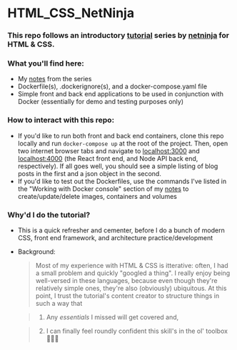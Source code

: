 # HTML_CSS_NetNinja

### This repo follows an introductory [tutorial](https://github.com/iamshaunjp/html-and-css-crash-course) series by [netninja](https://www.youtube.com/playlist?list=PL4cUxeGkcC9ivBf_eKCPIAYXWzLlPAm6G) for HTML & CSS.

### What you'll find here:

- My [notes](https://github.com/sou7hernsaint/Docker-Net-Ninja-/blob/main/NOTES.md) from the series
- Dockerfile(s), .dockerignore(s), and a docker-compose.yaml file
- Simple front and back end applications to be used in conjunction with Docker (essentially for demo and testing purposes only)

### How to interact with this repo:

- If you'd like to run both front and back end containers, clone this repo locally and run `docker-compose up` at the root of the project. Then, open two internet browser tabs and navigate to [localhost:3000](http://localhost:3000) and [localhost:4000](http://localhost:4000) (the React front end, and Node API back end, respectively). If all goes well, you should see a simple listing of blog posts in the first and a json object in the second.
- If you'd like to test out the Dockerfiles, use the commands I've listed in the "Working with Docker console" section of my [notes](https://github.com/sou7hernsaint/Docker-Net-Ninja-/blob/main/NOTES.md#7-starting--stopping-containers) to create/update/delete images, containers and volumes

### Why'd I do the tutorial?

- This is a quick refresher and cementer, before I do a bunch of modern CSS, front end framework, and architecture practice/development

- Background:

  > Most of my experience with HTML & CSS is itterative: often, I had a small problem and quickly "googled a thing". I really enjoy being well-versed in these languages, because even though they're relatively simple ones, they're also (obviously) ubiquitous. At this point, I trust the tutorial's content creator to structure things in such a way that

  > 1. Any _essentials_ I missed will get covered and,

  > 2. I can finally feel roundly confident this skill's in the ol' toolbox 🧰🤓💪
